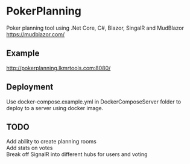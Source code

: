 # PokerPlanning
Poker planning tool using .Net Core, C#, Blazor, SingalR and MudBlazor https://mudblazor.com/
## Example
http://pokerplanning.lkmrtools.com:8080/

## Deployment
Use docker-compose.example.yml in DockerComposeServer folder to deploy to a server using docker image.

## TODO
Add ability to create planning rooms  
Add stats on votes  
Break off SignalR into different hubs for users and voting  


